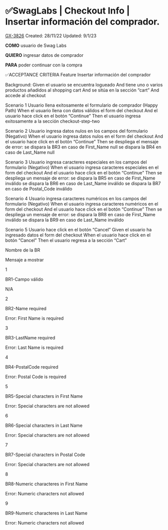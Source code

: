 # ✅SwagLabs | Checkout Info | Insertar información del comprador.

[GX-3826](https://upexgalaxy6.atlassian.net/browse/GX-3826) Created: 28/11/22 Updated: 9/1/23

**COMO** usuario de Swag Labs

**QUIERO** ingresar datos de comprador

**PARA** poder continuar con la compra

✅ACCEPTANCE CRITERIA
Feature Insertar información del comprador

Background: 
  Given el usuario se encuentra logueado
  And tiene uno o varios productos añadidos al shopping cart
  And se sitúa en la sección “cart”
  And accede  al checkout

Scenario 1 Usuario llena exitosamente el formulario de comprador (Happy Path)
  When el usuario llena con datos válidos el form del checkout
  And el usuario hace click en el botón “Continue”
  Then el usuario ingresa exitosamente a la sección checkout-step-two
  
Scenario 2 Usuario ingresa datos nulos en los campos del formulario (Negativo)
  When el usuario ingresa datos nulos en el form del checkout
  And el usuario hace click en el botón “Continue”
  Then se despliega el mensaje de error:
      se dispara la BR3 en caso de First_Name null
      se dispara la BR4 en caso de Last_Name null
  
Scenario 3 Usuario ingresa caracteres especiales en los campos del formulario (Negativo)
  When el usuario ingresa caracteres especiales en el form del checkout
  And el usuario hace click en el botón “Continue”
  Then se despliega un mensaje de error:
      se dispara la BR5 en caso de First_Name inválido
      se dispara la BR6 en caso de Last_Name inválido
      se dispara la BR7 en caso de Postal_Code inválido
  
Scenario 4 Usuario ingresa caracteres numéricos en los campos del formulario (Negativo)
  When el usuario ingresa caracteres numéricos en el form del checkout
  And el usuario hace click en el botón “Continue”
  Then se despliega un mensaje de error:
      se dispara la BR8 en caso de First_Name inválido
      se dispara la BR9 en caso de Last_Name inválido
  
Scenario 5 Usuario hace click en el botón “Cancel”
  Given el usuario ha ingresado datos el form del checkout
  When el usuario hace click en el botón “Cancel” 
  Then el usuario regresa a la sección “Cart”

  	
Nombre de la BR

Mensaje a mostrar

1

BR1-Campo válido

N/A

2

BR2-Name required

Error: First Name is required

3

BR3-LastName required

Error: Last Name is required

4

BR4-PostalCode required

Error: Postal Code is required

5

BR5-Special characters in First Name

Error: Special characters are not allowed

6

BR6-Special characters in Last Name

Error: Special characters are not allowed

7

BR7-Special characters in Postal Code

Error: Special characters are not allowed

8

BR8-Numeric characteres in First Name

Error: Numeric characters not allowed

9

BR9-Numeric characteres in Last Name

Error: Numeric characters not allowed